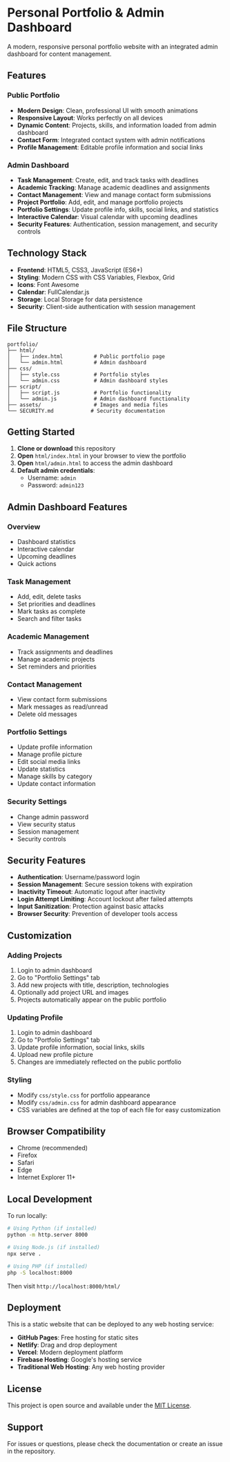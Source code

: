 # Personal Portfolio & Admin Dashboard

A modern, responsive personal portfolio website with an integrated admin dashboard for content management.

## Features

### Public Portfolio

- **Modern Design**: Clean, professional UI with smooth animations
- **Responsive Layout**: Works perfectly on all devices
- **Dynamic Content**: Projects, skills, and information loaded from admin dashboard
- **Contact Form**: Integrated contact system with admin notifications
- **Profile Management**: Editable profile information and social links

### Admin Dashboard

- **Task Management**: Create, edit, and track tasks with deadlines
- **Academic Tracking**: Manage academic deadlines and assignments
- **Contact Management**: View and manage contact form submissions
- **Project Portfolio**: Add, edit, and manage portfolio projects
- **Portfolio Settings**: Update profile info, skills, social links, and statistics
- **Interactive Calendar**: Visual calendar with upcoming deadlines
- **Security Features**: Authentication, session management, and security controls

## Technology Stack

- **Frontend**: HTML5, CSS3, JavaScript (ES6+)
- **Styling**: Modern CSS with CSS Variables, Flexbox, Grid
- **Icons**: Font Awesome
- **Calendar**: FullCalendar.js
- **Storage**: Local Storage for data persistence
- **Security**: Client-side authentication with session management

## File Structure

```
portfolio/
├── html/
│   ├── index.html          # Public portfolio page
│   └── admin.html          # Admin dashboard
├── css/
│   ├── style.css           # Portfolio styles
│   └── admin.css           # Admin dashboard styles
├── script/
│   ├── script.js           # Portfolio functionality
│   └── admin.js            # Admin dashboard functionality
├── assets/                 # Images and media files
└── SECURITY.md            # Security documentation
```

## Getting Started

1. **Clone or download** this repository
2. **Open** `html/index.html` in your browser to view the portfolio
3. **Open** `html/admin.html` to access the admin dashboard
4. **Default admin credentials**:
   - Username: `admin`
   - Password: `admin123`

## Admin Dashboard Features

### Overview

- Dashboard statistics
- Interactive calendar
- Upcoming deadlines
- Quick actions

### Task Management

- Add, edit, delete tasks
- Set priorities and deadlines
- Mark tasks as complete
- Search and filter tasks

### Academic Management

- Track assignments and deadlines
- Manage academic projects
- Set reminders and priorities

### Contact Management

- View contact form submissions
- Mark messages as read/unread
- Delete old messages

### Portfolio Settings

- Update profile information
- Manage profile picture
- Edit social media links
- Update statistics
- Manage skills by category
- Update contact information

### Security Settings

- Change admin password
- View security status
- Session management
- Security controls

## Security Features

- **Authentication**: Username/password login
- **Session Management**: Secure session tokens with expiration
- **Inactivity Timeout**: Automatic logout after inactivity
- **Login Attempt Limiting**: Account lockout after failed attempts
- **Input Sanitization**: Protection against basic attacks
- **Browser Security**: Prevention of developer tools access

## Customization

### Adding Projects

1. Login to admin dashboard
2. Go to "Portfolio Settings" tab
3. Add new projects with title, description, technologies
4. Optionally add project URL and images
5. Projects automatically appear on the public portfolio

### Updating Profile

1. Login to admin dashboard
2. Go to "Portfolio Settings" tab
3. Update profile information, social links, skills
4. Upload new profile picture
5. Changes are immediately reflected on the public portfolio

### Styling

- Modify `css/style.css` for portfolio appearance
- Modify `css/admin.css` for admin dashboard appearance
- CSS variables are defined at the top of each file for easy customization

## Browser Compatibility

- Chrome (recommended)
- Firefox
- Safari
- Edge
- Internet Explorer 11+

## Local Development

To run locally:

```bash
# Using Python (if installed)
python -m http.server 8000

# Using Node.js (if installed)
npx serve .

# Using PHP (if installed)
php -S localhost:8000
```

Then visit `http://localhost:8000/html/`

## Deployment

This is a static website that can be deployed to any web hosting service:

- **GitHub Pages**: Free hosting for static sites
- **Netlify**: Drag and drop deployment
- **Vercel**: Modern deployment platform
- **Firebase Hosting**: Google's hosting service
- **Traditional Web Hosting**: Any web hosting provider

## License

This project is open source and available under the [MIT License](LICENSE).

## Support

For issues or questions, please check the documentation or create an issue in the repository.
